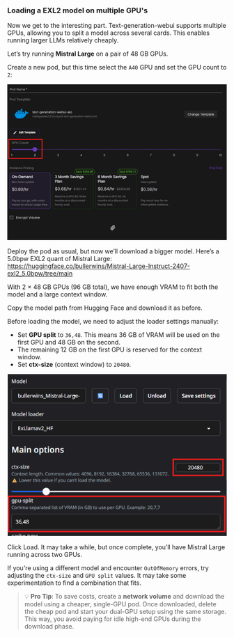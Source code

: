 ### Loading a EXL2 model on multiple GPU's

Now we get to the interesting part. Text-generation-webui supports multiple GPUs, allowing you to split a model across several cards. This enables running larger LLMs relatively cheaply.

Let’s try running **Mistral Large** on a pair of 48 GB GPUs.

Create a new pod, but this time select the `A40` GPU and set the GPU count to `2`:

![hello](images/pic23.png)

Deploy the pod as usual, but now we’ll download a bigger model. Here’s a 5.0bpw EXL2 quant of Mistral Large:  
https://huggingface.co/bullerwins/Mistral-Large-Instruct-2407-exl2_5.0bpw/tree/main

With 2 × 48 GB GPUs (96 GB total), we have enough VRAM to fit both the model and a large context window.

Copy the model path from Hugging Face and download it as before.

Before loading the model, we need to adjust the loader settings manually:

- Set **GPU split** to `36,48`. This means 36 GB of VRAM will be used on the first GPU and 48 GB on the second.
- The remaining 12 GB on the first GPU is reserved for the context window.
- Set **ctx-size** (context window) to `20480`.

![large exl](images/pic24.png)

Click Load. It may take a while, but once complete, you’ll have Mistral Large running across two GPUs.

If you're using a different model and encounter `OutOfMemory` errors, try adjusting the `ctx-size` and `GPU split` values. It may take some experimentation to find a combination that fits.

> 💡 **Pro Tip**: To save costs, create a **network volume** and download the model using a cheaper, single-GPU pod. Once downloaded, delete the cheap pod and start your dual-GPU setup using the same storage. This way, you avoid paying for idle high-end GPUs during the download phase.
